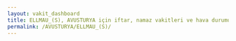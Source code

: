 ```yaml
---
layout: vakit_dashboard
title: ELLMAU_(S), AVUSTURYA için iftar, namaz vakitleri ve hava durumu - ilçe/eyalet seç
permalink: /AVUSTURYA/ELLMAU_(S)/
---
```


<script type="text/javascript">
  var GLOBAL_COUNTRY = 'AVUSTURYA';
  var GLOBAL_CITY = 'ELLMAU_(S)';
  var GLOBAL_STATE = '';
  var lat = 72;
  var lon = 21;
</script>

